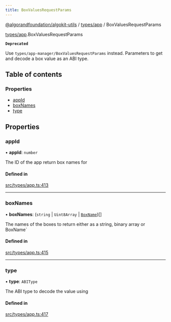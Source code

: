 ```yaml
---
title: BoxValuesRequestParams
---
```


[@algorandfoundation/algokit-utils](/reference/algokit-utils-ts/api/readme/) / [types/app](/reference/algokit-utils-ts/api/modules/types_app/) / BoxValuesRequestParams

[types/app](/reference/algokit-utils-ts/api/modules/types_app/).BoxValuesRequestParams

**`Deprecated`**

Use `types/app-manager/BoxValuesRequestParams` instead.
Parameters to get and decode a box value as an ABI type.

## Table of contents

### Properties

- [appId](#appid)
- [boxNames](#boxnames)
- [type](#type)

## Properties

### appId

• **appId**: `number`

The ID of the app return box names for

#### Defined in

[src/types/app.ts:413](https://github.com/algorandfoundation/algokit-utils-ts/blob/main/src/types/app.ts#L413)

---

### boxNames

• **boxNames**: (`string` \| `Uint8Array` \| [`BoxName`]())[]

The names of the boxes to return either as a string, binary array or BoxName`

#### Defined in

[src/types/app.ts:415](https://github.com/algorandfoundation/algokit-utils-ts/blob/main/src/types/app.ts#L415)

---

### type

• **type**: `ABIType`

The ABI type to decode the value using

#### Defined in

[src/types/app.ts:417](https://github.com/algorandfoundation/algokit-utils-ts/blob/main/src/types/app.ts#L417)
